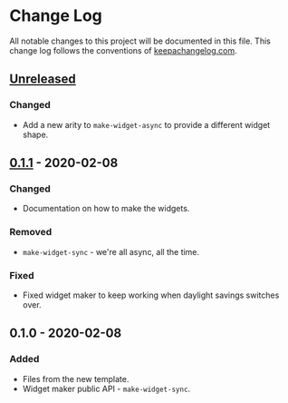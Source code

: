 # Change Log
All notable changes to this project will be documented in this file. This change log follows the conventions of [keepachangelog.com](http://keepachangelog.com/).

## [Unreleased]
### Changed
- Add a new arity to `make-widget-async` to provide a different widget shape.

## [0.1.1] - 2020-02-08
### Changed
- Documentation on how to make the widgets.

### Removed
- `make-widget-sync` - we're all async, all the time.

### Fixed
- Fixed widget maker to keep working when daylight savings switches over.

## 0.1.0 - 2020-02-08
### Added
- Files from the new template.
- Widget maker public API - `make-widget-sync`.

[Unreleased]: https://github.com/dianelooney/gggv-clojure/compare/0.1.1...HEAD
[0.1.1]: https://github.com/dianelooney/gggv-clojure/compare/0.1.0...0.1.1
